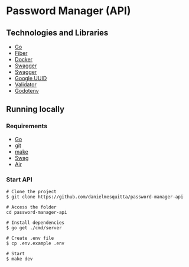 # Password Manager (API)

## Technologies and Libraries

- [Go](https://go.dev/)
- [Fiber](https://docs.gofiber.io/)
- [Docker](https://docker.com/)
- [Swagger](https://swagger.io/)
- [Swagger](https://swagger.io/)
- [Google UUID](https://github.com/google/uuid/)
- [Validator](https://github.com/go-playground/validator/)
- [Godotenv](https://github.com/joho/godotenv/)

## Running locally

### Requirements

- [Go](https://go.dev/)
- [git](https://git-scm.com/)
- [make](https://github.com/wkusnierczyk/make/)
- [Swag](https://github.com/swaggo/swag/)
- [Air](https://github.com/cosmtrek/air/)

### Start API

```shell
# Clone the project
$ git clone https://github.com/danielmesquitta/password-manager-api

# Access the folder
cd password-manager-api

# Install dependencies
$ go get ./cmd/server

# Create .env file
$ cp .env.example .env

# Start
$ make dev
```
